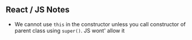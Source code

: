 ## React / JS Notes

- We cannot use `this` in the constructor unless you call constructor of parent class using `super()`. JS wont' allow it
<!--stackedit_data:
eyJoaXN0b3J5IjpbMTE0OTYwNTkxNSw5NDQwMDM2MjcsMTE0OT
YwNTkxNSw5NDQwMDM2MjddfQ==
-->
